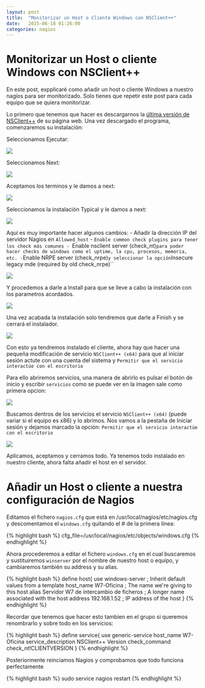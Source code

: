 ```yaml
---
layout: post
title:  "Monitorizar un Host o Cliente Windows con NSClient++"
date:   2015-06-18 01:26:00
categories: nagios
---
```


# Monitorizar un Host o cliente Windows con NSClient++

En este post, expplicaré como añadir un host o cliente Windows a nuestro nagios para ser monitorizado. Solo tienes que repetir este post para cada equipo que se quiera monitorizar. 

Lo primero que tenemos que hacer es descargarnos la [última versión de NSClient++][NSClient++] de su página web. Una vez descargado el programa, comenzaremos su instalación:

Seleccionamos Ejecutar:

<img src="https://davidduranmartos.github.io/images/instalador.PNG"/>

Seleccionamos Next:

<img src="https://davidduranmartos.github.io/images/siguiente.PNG"/>

Aceptamos los terminos y le damos a next:

<img src="https://davidduranmartos.github.io/images/acepto-siguiente.PNG"/>

Seleccionamos la instalación Typical y le damos a next:

<img src="https://davidduranmartos.github.io/images/no-tocar-siguiente.PNG"/>

Aquí es muy importante hacer algunos cambios:
    - Añadir la dirección IP del servidor Nagios en ``Allowed_host``
    - ``Enable common check plugins para tener los check más comunes
    - ``Enable nsclient server (check_nt)`` para poder hacer checks de windows como el uptime, la cpu, procesos, memoria, etc.
    - ``Enable NRPE server (check_nrpe)`` y seleccionar la opción ``Insecure legacy mde (required by old check_nrpe)``
    
<img src="https://davidduranmartos.github.io/images/crear-esta-configuracion.PNG"/>

Y procedemos a darle a Install para que se lleve a cabo la instalación con los parametros acordados.

<img src="https://davidduranmartos.github.io/images/install.PNG"/>

Una vez acabada la instalación solo tendremos que darle a Finish y se cerrará el instalador.

<img src="https://davidduranmartos.github.io/images/finish.PNG"/>

Con esto ya tendremos instalado el cliente, ahora hay que hacer una pequeña modificación de servicio ``NSClient++ (x64)`` para  que al iniciar sesión actute con una cuenta del sistema y ``Permitir que el servicio interactúe con el escritorio``

Para ello abriremos servicios, una manera de abrirlo es pulsar el botón de inicio y escribir ``servicios`` como se puede ver en la imagen sale como primera opcion:

<img src="https://davidduranmartos.github.io/images/servicios.PNG"/>

Buscamos dentros de los servicios el servicio ``NSClient++ (x64)`` (puede variar si el equipo es x86) y lo abrimos. Nos vamos a la pestaña de Iniciar sesión y dejamos marcado la opción: ``Permitir que el servicio interactúe con el escritorio``

<img src="https://davidduranmartos.github.io/images/permitir.PNG"/>

Aplicamos, aceptamos y cerramos todo. Ya tenemos todo instalado en nuestro cliente, ahora falta añadir el host en el servidor.

# Añadir un Host o cliente a nuestra configuración de Nagios
Editamos el fichero ``nagios.cfg`` que está en /usr/local/nagios/etc/nagios.cfg y descomentamos el ``windows.cfg`` quitando el # de la primera línea:

{% highlight bash %}
cfg_file=/usr/local/nagios/etc/objects/windows.cfg
{% endhighlight %}

Ahora procederemos a editar el fichero ``windows.cfg`` en el cual buscaremos y sustituiremos ``winserver`` por el nombre de nuestro host o equipo, y cambiaremos también su address y su alias.

{% highlight bash %}
define host{
        use             windows-server  ; Inherit default values from a template
        host_name       W7-Oficina   ; The name we're giving to this host
        alias           Servidor W7 de intercambio de ficheros       ; A longer name associated with the host
        address         192.168.1.52    ; IP address of the host
        }
{% endhighlight %}

Recordar que tenemos que hacer esto tambien en el grupo si queremos renombrarlo y sobre todo en los servicios:

{% highlight bash %}
define service{
        use                     generic-service
        host_name               W7-Oficina
        service_description     NSClient++ Version
        check_command           check_nt!CLIENTVERSION
        }
{% endhighlight %}

Posteriormente reinciamos Nagios y comprobamos que todo funciona perfectamente

{% highlight bash %}
sudo service nagios restart
{% endhighlight %}

[NSClient++]: http://www.nsclient.org/download/
